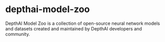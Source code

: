 # depthai-model-zoo
DepthAI Model Zoo is a collection of open-source neural network models and datasets created and maintained by DepthAI developers and community.
